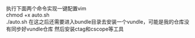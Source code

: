 执行下面两个命令实现一键配置vim  
chmod +x auto.sh  
./auto.sh
在这之后还需要进入bundle目录去安装一个vundle，可能是我的仓库没有同步好vundle仓库
然后安装ctag和cscope等工具

